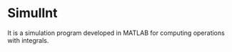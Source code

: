 # SimulInt

It is a simulation program developed in MATLAB for computing operations with integrals.
